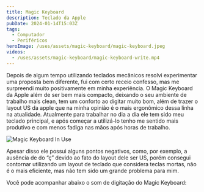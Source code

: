 ```yaml
---
title: Magic Keyboard
description: Teclado da Apple
pubDate: 2024-01-14T15:03Z
tags:
  - Computador
  - Periféricos
heroImage: /uses/assets/magic-keyboard/magic-keyboard.jpeg
videos:
  - /uses/assets/magic-keyboard/magic-keyboard-write.mp4
---
```

Depois de algum tempo utilizando teclados mecânicos resolvi experimentar uma proposta bem diferente, fui com certo receio confesso, mas me surpreendi muito positivamente em minha experiência. O Magic Keyboard da Apple além de ser bem mais compacto, deixando o seu ambiente de trabalho mais clean, tem um conforto ao digitar muito bom, além de trazer o layout US da apple que na minha opinião é o mais ergonômico dessa linha na atualidade. Atualmente para trabalhar no dia a dia ele tem sido meu teclado principal, e após começar a utilizá-lo tenho me sentido mais produtivo e com menos fadiga nas mãos após horas de trabalho.

![Magic Keyboard In Use](/uses/assets/magic-keyboard/magic-keyboard-in-use.jpeg)

Apesar disso ele possui alguns pontos negativos, como, por exemplo, a ausência de do “ç” devido ao fato do layout dele ser US, porém consegui contornar utilizando um layout de teclado que considera teclas mortas, não é o mais eficiente, mas não tem sido um grande problema para mim.

Você pode acompanhar abaixo o som de digitação do Magic Keyboard:
